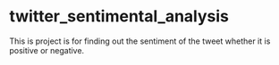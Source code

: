 # twitter_sentimental_analysis
This is project is for finding out the sentiment of the tweet whether it is positive or negative.
